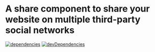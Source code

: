 # A share component to share your website on multiple third-party social networks
[![dependencies](https://david-dm.org/justclear/sharify.svg)](https://david-dm.org/justclear/sharify#info=dependencies&view=table)
[![devDependencies](https://david-dm.org/justclear/sharify/dev-status.svg)](https://david-dm.org/justclear/sharify#info=devDependencies&view=table)
